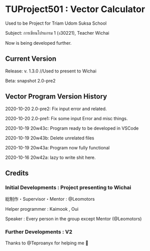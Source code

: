 # TUProject501 : Vector Calculator

Used to be Project for Triam Udom Suksa School

Subject: การเขียนโปรแกรม 1 (ง30221), Teacher Wichai

Now is being developed further.

## Current Version

  Release: v. 1.3.0 //Used to present to Wichai
  
  Beta: snapshot 2.0-pre2
  
## Vector Program Version History

  2020-10-20 2.0-pre2: Fix input error and related.

  2020-10-20 2.0-pre1: Fix some input Error and misc things.

  2020-10-19 20w43c: Program ready to be developed in VSCode

  2020-10-19 20w43b: Delete unrelated files

  2020-10-19 20w43a: Program now fully functional
  
  2020-10-16 20w42a: lazy to write shit here.

## Credits

### Initial Developments : Project presenting to Wichai

  総制作・Supervisor・Mentor : @Leomotors

  Helper programmer : Kaimook , Oui

  Speaker : Every person in the group except Mentor (@Leomotors)

### Further Developments : V2

  Thanks to @Teproanyx for helping me 🙂
  